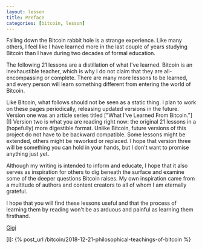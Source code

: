 ```yaml
---
layout: lesson
title: Preface
categories: [bitcoin, lesson]
---
```

Falling down the Bitcoin rabbit hole is a strange experience. Like many others,
I feel like I have learned more in the last couple of years studying Bitcoin
than I have during two decades of formal education.

The following 21 lessons are a distillation of what I've learned. Bitcoin is an
inexhaustible teacher, which is why I do not claim that they are
all-encompassing or complete. There are many more lessons to be learned, and
every person will learn something different from entering the world of Bitcoin.

Like Bitcoin, what follows should not be seen as a static thing. I plan to work
on these pages periodically, releasing updated versions in the future. Version
one was an article series titled ["What I've Learned From Bitcoin."][I] Version
two is what you are reading right now: the original 21 lessons in a (hopefully)
more digestible format. Unlike Bitcoin, future versions of this project do not
have to be backward compatible. Some lessons might be extended, others might be
reworked or replaced. I hope that version three will be something you can hold
in your hands, but I don't want to promise anything just yet.

Although my writing is intended to inform and educate, I hope that it also
serves as inspiration for others to dig beneath the surface and examine some of
the deeper questions Bitcoin raises. My own inspiration came from a multitude of
authors and content creators to all of whom I am eternally grateful.

I hope that you will find these lessons useful and that the process of learning
them by reading won't be as arduous and painful as learning them firsthand.  

[Gigi][dergigi]

<!-- Internal -->
[I]: {% post_url /bitcoin/2018-12-21-philosophical-teachings-of-bitcoin %}

<!-- Twitter -->
[dergigi]: https://twitter.com/dergigi
